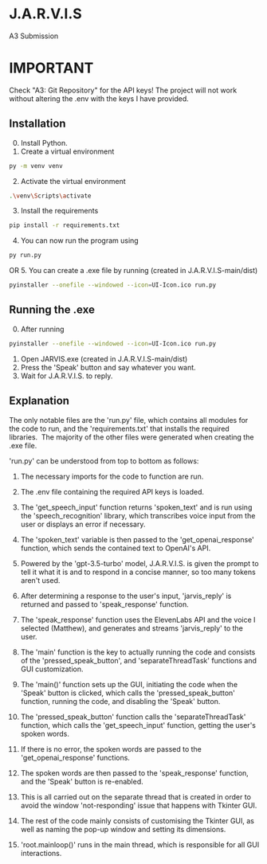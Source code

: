 # J.A.R.V.I.S

A3 Submission

# IMPORTANT

Check "A3: Git Repository" for the API keys! The project will not work without altering the .env with the keys I have provided.

## Installation

0. Install Python.
1. Create a virtual environment
```bash
py -m venv venv
```
2. Activate the virtual environment
```bash
.\venv\Scripts\activate
```
3. Install the requirements
```bash
pip install -r requirements.txt
```
4. You can now run the program using 
```bash
py run.py
```
OR
5. You can create a .exe file by running (created in J.A.R.V.I.S-main/dist)
```bash
pyinstaller --onefile --windowed --icon=UI-Icon.ico run.py
```

## Running the .exe
0. After running
```bash
pyinstaller --onefile --windowed --icon=UI-Icon.ico run.py
```
1. Open JARVIS.exe (created in J.A.R.V.I.S-main/dist)
2. Press the 'Speak' button and say whatever you want.
3. Wait for J.A.R.V.I.S. to reply.


## Explanation
The only notable files are the 'run.py' file, which contains all modules for the code to run, and the 'requirements.txt' that installs the required libraries. 
The majority of the other files were generated when creating the .exe file.

'run.py' can be understood from top to bottom as follows:
1. The necessary imports for the code to function are run.
2. The .env file containing the required API keys is loaded.
3. The 'get_speech_input' function returns 'spoken_text' and is run using the 'speech_recognition' library, which transcribes voice input from the user or displays an error if necessary.
4. The 'spoken_text' variable is then passed to the 'get_openai_response' function, which sends the contained text to OpenAI's API.
5. Powered by the 'gpt-3.5-turbo' model, J.A.R.V.I.S. is given the prompt to tell it what it is and to respond in a concise manner, so too many tokens aren't used.
6. After determining a response to the user's input, 'jarvis_reply' is returned and passed to 'speak_response' function.
7. The 'speak_response' function uses the ElevenLabs API and the voice I selected (Matthew), and generates and streams 'jarvis_reply' to the user.

8. The 'main' function is the key to actually running the code and consists of the 'pressed_speak_button', and 'separateThreadTask' functions and GUI customization.
9. The 'main()' function sets up the GUI, initiating the code when the 'Speak' button is clicked, which calls the 'pressed_speak_button' function, running the code, and disabling the 'Speak' button.
10. The 'pressed_speak_button' function calls the 'separateThreadTask' function, which calls the 'get_speech_input' function, getting the user's spoken words.
11. If there is no error, the spoken words are passed to the 'get_openai_response' functions.
12. The spoken words are then passed to the 'speak_response' function, and the 'Speak' button is re-enabled.
13. This is all carried out on the separate thread that is created in order to avoid the window 'not-responding' issue that happens with Tkinter GUI.
14. The rest of the code mainly consists of customising the Tkinter GUI, as well as naming the pop-up window and setting its dimensions.
15. 'root.mainloop()' runs in the main thread, which is responsible for all GUI interactions.
